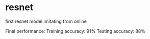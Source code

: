 # resnet
first resnet model imitating from online

Final performance:
Training accuracy: 91%
Testing accuracy: 88%
